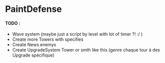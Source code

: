 # PaintDefense

#### TODO :
- Wave system (maybe just a script by level with lot of timer ?! :/ )
- Create more Towers with specifies
- Create News enemys
- Create UpgradeSystem Tower or smth like this (genre chaque tour à des Upgrade spécifique)